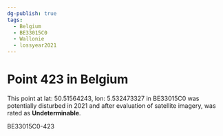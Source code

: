 ```yaml
---
dg-publish: true
tags:
  - Belgium
  - BE33015C0
  - Wallonie
  - lossyear2021
---
```


# Point 423 in Belgium

This point at lat: 50.51564243, lon: 5.532473327 in BE33015C0 was potentially disturbed in 2021 and after evaluation of satellite imagery, was rated as **Undeterminable**.



BE33015C0-423